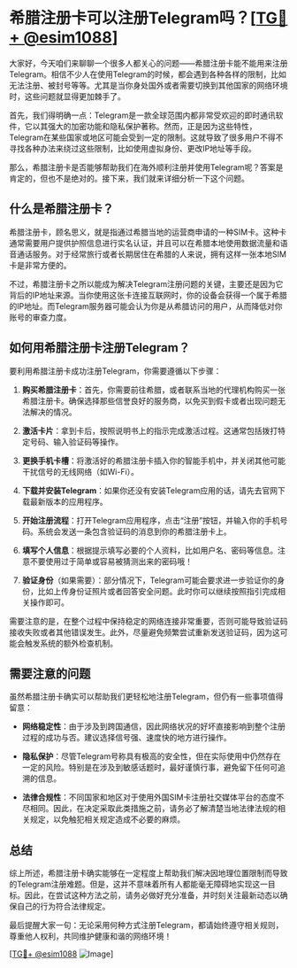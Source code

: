 # 希腊注册卡可以注册Telegram吗？[[TG💪+ @esim1088](https://t.me/s/esim1088)]

大家好，今天咱们来聊聊一个很多人都关心的问题——希腊注册卡能不能用来注册Telegram。相信不少人在使用Telegram的时候，都会遇到各种各样的限制，比如无法注册、被封号等等。尤其是当你身处国外或者需要切换到其他国家的网络环境时，这些问题就显得更加棘手了。

首先，我们得明确一点：Telegram是一款全球范围内都非常受欢迎的即时通讯软件，它以其强大的加密功能和隐私保护著称。然而，正是因为这些特性，Telegram在某些国家或地区可能会受到一定的限制。这就导致了很多用户不得不寻找各种办法来绕过这些限制，比如使用虚拟身份、更改IP地址等手段。

那么，希腊注册卡是否能够帮助我们在海外顺利注册并使用Telegram呢？答案是肯定的，但也不是绝对的。接下来，我们就来详细分析一下这个问题。

## 什么是希腊注册卡？

希腊注册卡，顾名思义，就是指通过希腊当地的运营商申请的一种SIM卡。这种卡通常需要用户提供护照信息进行实名认证，并且可以在希腊本地使用数据流量和语音通话服务。对于经常旅行或者长期居住在希腊的人来说，拥有这样一张本地SIM卡是非常方便的。

不过，希腊注册卡之所以能成为解决Telegram注册问题的关键，主要还是因为它背后的IP地址来源。当你使用这张卡连接互联网时，你的设备会获得一个属于希腊的IP地址。而Telegram服务器可能会认为你是从希腊访问的用户，从而降低对你账号的审查力度。

## 如何用希腊注册卡注册Telegram？

要利用希腊注册卡成功注册Telegram，你需要遵循以下步骤：

1. **购买希腊注册卡**：首先，你需要前往希腊，或者联系当地的代理机构购买一张希腊注册卡。确保选择那些信誉良好的服务商，以免买到假卡或者出现问题无法解决的情况。

2. **激活卡片**：拿到卡后，按照说明书上的指示完成激活过程。这通常包括拨打特定号码、输入验证码等操作。

3. **更换手机卡槽**：将激活好的希腊注册卡插入你的智能手机中，并关闭其他可能干扰信号的无线网络（如Wi-Fi）。

4. **下载并安装Telegram**：如果你还没有安装Telegram应用的话，请先去官网下载最新版本的应用程序。

5. **开始注册流程**：打开Telegram应用程序，点击“注册”按钮，并输入你的手机号码。系统会发送一条包含验证码的消息到你的希腊注册卡上。

6. **填写个人信息**：根据提示填写必要的个人资料，比如用户名、密码等信息。注意不要使用过于简单或容易被猜测出来的密码哦！

7. **验证身份**（如果需要）：部分情况下，Telegram可能会要求进一步验证你的身份，比如上传身份证照片或者回答安全问题。此时你可以继续按照指引完成相关操作即可。

需要注意的是，在整个过程中保持稳定的网络连接非常重要，否则可能导致验证码接收失败或者其他错误发生。此外，尽量避免频繁尝试重新发送验证码，因为这可能会触发系统的额外检查机制。

## 需要注意的问题

虽然希腊注册卡确实可以帮助我们更轻松地注册Telegram，但仍有一些事项值得留意：

- **网络稳定性**：由于涉及到跨国通信，因此网络状况的好坏直接影响到整个注册过程的成功与否。建议选择信号强、速度快的地方进行操作。
  
- **隐私保护**：尽管Telegram号称具有极高的安全性，但在实际使用中仍然存在一定的风险。特别是在涉及到敏感话题时，最好谨慎行事，避免留下任何可追溯的信息。
  
- **法律合规性**：不同国家和地区对于使用外国SIM卡注册社交媒体平台的态度不尽相同。因此，在决定采取此类措施之前，请务必了解清楚当地法律法规的相关规定，以免触犯相关规定造成不必要的麻烦。

## 总结

综上所述，希腊注册卡确实能够在一定程度上帮助我们解决因地理位置限制而导致的Telegram注册难题。但是，这并不意味着所有人都能毫无障碍地实现这一目标。因此，在尝试这种方法之前，请务必做好充分准备，并时刻关注最新动态以确保自己的行为符合法律规定。

最后提醒大家一句：无论采用何种方式注册Telegram，都请始终遵守相关规则，尊重他人权利，共同维护健康和谐的网络环境！

[[TG💪+ @esim1088](https://t.me/s/esim1088) ![Image](https://i.postimg.cc/4NQfJmqS/Snipaste-2025-05-13-00-14-12.png)]